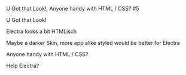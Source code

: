 U Got that Look!, Anyone handy with HTML / CSS? #5

U Got that Look!

Electra looks a bit HTMLisch

Maybe a darker Skin, more app alike styled would be better for Electra

Anyone handy with HTML / CSS?

Help Electra?
